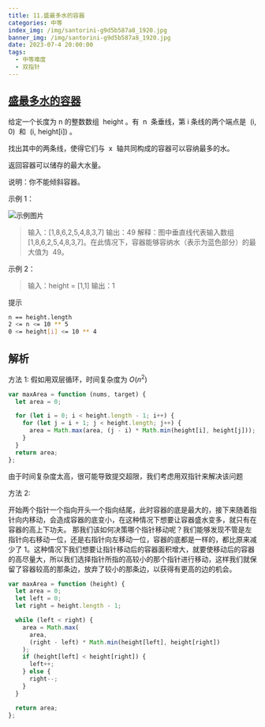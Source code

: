 ```yaml
---
title: 11.盛最多水的容器
categories: 中等
index_img: /img/santorini-g9d5b587a8_1920.jpg
banner_img: /img/santorini-g9d5b587a8_1920.jpg
date: 2023-07-4 20:00:00
tags:
  - 中等难度
  - 双指针
---
```


## [盛最多水的容器](https://leetcode.cn/problems/container-with-most-water/)

给定一个长度为 n 的整数数组  height 。有  n  条垂线，第 i 条线的两个端点是  (i, 0)  和  (i, height[i]) 。

找出其中的两条线，使得它们与  x  轴共同构成的容器可以容纳最多的水。

返回容器可以储存的最大水量。

说明：你不能倾斜容器。

<!-- more -->

示例 1：

![示例图片](/img/11.jpeg)

> 输入：[1,8,6,2,5,4,8,3,7]
> 输出：49
> 解释：图中垂直线代表输入数组 [1,8,6,2,5,4,8,3,7]。在此情况下，容器能够容纳水（表示为蓝色部分）的最大值为  49。

示例 2：

> 输入：height = [1,1]
> 输出：1

提示

```bash
n == height.length
2 <= n <= 10 ** 5
0 <= height[i] <= 10 ** 4
```

## 解析

方法 1: 假如用双层循环，时间复杂度为 $O(n^2)$

```javascript
var maxArea = function (nums, target) {
  let area = 0;

  for (let i = 0; i < height.length - 1; i++) {
    for (let j = i + 1; j < height.length; j++) {
      area = Math.max(area, (j - i) * Math.min(height[i], height[j]));
    }
  }
  return area;
};
```

由于时间复杂度太高，很可能导致提交超限，我们考虑用双指针来解决该问题

方法 2:

开始两个指针一个指向开头一个指向结尾，此时容器的底是最大的，接下来随着指针向内移动，会造成容器的底变小，在这种情况下想要让容器盛水变多，就只有在容器的高上下功夫。 那我们该如何决策哪个指针移动呢？我们能够发现不管是左指针向右移动一位，还是右指针向左移动一位，容器的底都是一样的，都比原来减少了 1。这种情况下我们想要让指针移动后的容器面积增大，就要使移动后的容器的高尽量大，所以我们选择指针所指的高较小的那个指针进行移动，这样我们就保留了容器较高的那条边，放弃了较小的那条边，以获得有更高的边的机会。

```javascript
var maxArea = function (height) {
  let area = 0;
  let left = 0;
  let right = height.length - 1;

  while (left < right) {
    area = Math.max(
      area,
      (right - left) * Math.min(height[left], height[right])
    );
    if (height[left] < height[right]) {
      left++;
    } else {
      right--;
    }
  }

  return area;
};
```
